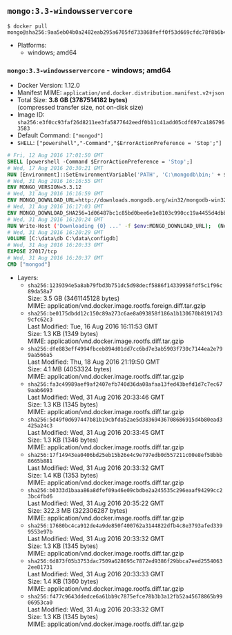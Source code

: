 ## `mongo:3.3-windowsservercore`

```console
$ docker pull mongo@sha256:9aa5eb04b0a2482eab295a6705fd733868feff0f53d669cfdc78f8b6b4e327c3
```

-	Platforms:
	-	windows; amd64

### `mongo:3.3-windowsservercore` - windows; amd64

-	Docker Version: 1.12.0
-	Manifest MIME: `application/vnd.docker.distribution.manifest.v2+json`
-	Total Size: **3.8 GB (3787514182 bytes)**  
	(compressed transfer size, not on-disk size)
-	Image ID: `sha256:e3f0cc93faf26d8211ee3fa5877642eedf0b11c41add05cdf697ca1867963583`
-	Default Command: `["mongod"]`
-	`SHELL`: `["powershell","-Command","$ErrorActionPreference = 'Stop';"]`

```dockerfile
# Fri, 12 Aug 2016 17:01:50 GMT
SHELL [powershell -Command $ErrorActionPreference = 'Stop';]
# Wed, 17 Aug 2016 20:30:21 GMT
RUN [Environment]::SetEnvironmentVariable('PATH', 'C:\mongodb\bin;' + $env:PATH, [EnvironmentVariableTarget]::Machine);
# Wed, 31 Aug 2016 16:16:55 GMT
ENV MONGO_VERSION=3.3.12
# Wed, 31 Aug 2016 16:16:59 GMT
ENV MONGO_DOWNLOAD_URL=http://downloads.mongodb.org/win32/mongodb-win32-x86_64-2008plus-ssl-3.3.12-signed.msi
# Wed, 31 Aug 2016 16:17:03 GMT
ENV MONGO_DOWNLOAD_SHA256=1d06487bc1c85bd0bee6e1e8103c990cc19a4455d4dbb09f2527a89a173b3872
# Wed, 31 Aug 2016 16:20:24 GMT
RUN Write-Host ('Downloading {0} ...' -f $env:MONGO_DOWNLOAD_URL); 	(New-Object System.Net.WebClient).DownloadFile($env:MONGO_DOWNLOAD_URL, 'mongo.msi'); 		Write-Host ('Verifying sha256 ({0}) ...' -f $env:MONGO_DOWNLOAD_SHA256); 	if ((Get-FileHash mongo.msi -Algorithm sha256).Hash -ne $env:MONGO_DOWNLOAD_SHA256) { 		Write-Host 'FAILED!'; 		exit 1; 	}; 		Write-Host 'Installing ...'; 	Start-Process msiexec -Wait 		-ArgumentList @( 			'/i', 			'mongo.msi', 			'/quiet', 			'/qn', 			'INSTALLLOCATION=C:\mongodb', 			'ADDLOCAL=all' 		); 		Write-Host 'Verifying install ...'; 	Write-Host '  mongo --version'; mongo --version; 	Write-Host '  mongod --version'; mongod --version; 		Write-Host 'Removing ...'; 	Remove-Item mongo.msi -Force; 		Write-Host 'Complete.';
# Wed, 31 Aug 2016 16:20:29 GMT
VOLUME [C:\data\db C:\data\configdb]
# Wed, 31 Aug 2016 16:20:33 GMT
EXPOSE 27017/tcp
# Wed, 31 Aug 2016 16:20:37 GMT
CMD ["mongod"]
```

-	Layers:
	-	`sha256:1239394e5a8ab79fbd3b751dc5d98decf5886f14339958fdf5c1f96c89da58a7`  
		Size: 3.5 GB (3461145128 bytes)  
		MIME: application/vnd.docker.image.rootfs.foreign.diff.tar.gzip
	-	`sha256:be0175dbdd12c150c89a273c6ae8a093858f186a1b130670b81917d39cfc62c3`  
		Last Modified: Tue, 16 Aug 2016 16:11:53 GMT  
		Size: 1.3 KB (1349 bytes)  
		MIME: application/vnd.docker.image.rootfs.diff.tar.gzip
	-	`sha256:dfe883eff4994fbceb894d01dd7cc6bd7e3ab5903f730c7144ea2e799aa566a5`  
		Last Modified: Thu, 18 Aug 2016 21:19:50 GMT  
		Size: 4.1 MB (4053324 bytes)  
		MIME: application/vnd.docker.image.rootfs.diff.tar.gzip
	-	`sha256:fa3c49989aef9af2407efb740d36da08afaa13fed43befd1d7c7ec679aab6693`  
		Last Modified: Wed, 31 Aug 2016 20:33:46 GMT  
		Size: 1.3 KB (1345 bytes)  
		MIME: application/vnd.docker.image.rootfs.diff.tar.gzip
	-	`sha256:5d49f0d697447b81b19cbfda52ae5d38369436708686915d4b80ead3425a24c3`  
		Last Modified: Wed, 31 Aug 2016 20:33:45 GMT  
		Size: 1.3 KB (1346 bytes)  
		MIME: application/vnd.docker.image.rootfs.diff.tar.gzip
	-	`sha256:17f14943ea0406bd25eb15b26e4c9e797edb0d557211c00e8ef58bbb8665b881`  
		Last Modified: Wed, 31 Aug 2016 20:33:32 GMT  
		Size: 1.4 KB (1353 bytes)  
		MIME: application/vnd.docker.image.rootfs.diff.tar.gzip
	-	`sha256:b0333d1baaa86a8dfef09a46e09cbdbe2a245535c296eaaf94299cc23bc4fbd6`  
		Last Modified: Wed, 31 Aug 2016 20:35:22 GMT  
		Size: 322.3 MB (322306287 bytes)  
		MIME: application/vnd.docker.image.rootfs.diff.tar.gzip
	-	`sha256:17680bc4ca912de4a9de850f400762a3144822dfb4c8e3793afed3399553e97b`  
		Last Modified: Wed, 31 Aug 2016 20:33:32 GMT  
		Size: 1.3 KB (1345 bytes)  
		MIME: application/vnd.docker.image.rootfs.diff.tar.gzip
	-	`sha256:6d873f05b3753dac7509a628695c7872ed9386f29bbca7eed25540632ee81731`  
		Last Modified: Wed, 31 Aug 2016 20:33:33 GMT  
		Size: 1.4 KB (1360 bytes)  
		MIME: application/vnd.docker.image.rootfs.diff.tar.gzip
	-	`sha256:f477c9643ddedce6a61bb9c7875efce78b3b3a12fb52a45678865b9906953ca0`  
		Last Modified: Wed, 31 Aug 2016 20:33:32 GMT  
		Size: 1.3 KB (1345 bytes)  
		MIME: application/vnd.docker.image.rootfs.diff.tar.gzip
